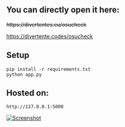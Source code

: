 <h2>
You can directly open it here:</h2>
<s>https://divertentes.eu/osucheck</s>

https://divertente.codes/osucheck

<h2>
Setup</h2>
<div class="snippet-clipboard-content dependencies position-relative overflow-auto">
<pre class="dependencies">
<code>pip install -r requirements.txt
python app.py</code>
</pre>

<h2>
Hosted on:</h2>
<div class="snippet-clipboard-content link position-relative overflow-auto">
<pre class="link">
<code>http://127.0.0.1:5000</code>
</pre>
  
<a href="https://divertentes.eu/osucheck" target="_blank"><img src="https://i.ibb.co/DCncNvf/Screenshot-2023-09-25-164848.png" alt="Screenshot"></a>
